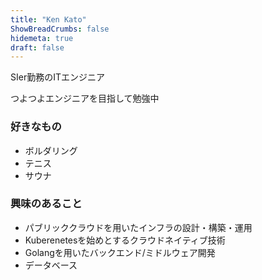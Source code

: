 ```yaml
---
title: "Ken Kato"
ShowBreadCrumbs: false
hidemeta: true
draft: false
---
```


SIer勤務のITエンジニア

つよつよエンジニアを目指して勉強中

### 好きなもの
- ボルダリング
- テニス
- サウナ

### 興味のあること
- パブリッククラウドを用いたインフラの設計・構築・運用
- Kuberenetesを始めとするクラウドネイティブ技術
- Golangを用いたバックエンド/ミドルウェア開発
- データベース